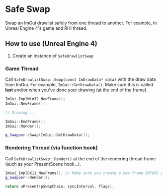 # Safe Swap
Swap an ImGui drawlist safely from one thread to another. For example, in Unreal Engine 4's game and RHI thread.

## How to use (Unreal Engine 4)
1. Create an instance of ``SafeDrawlistSwap``

### Game Thread
Call ``SafeDrawlistSwap::Swap(const ImDrawData* data)`` with the draw data from ImGui. For example, ``ImGui::GetDrawData()``.
Make sure this is called **last** and/or when you've done your drawing (at the end of the frame).
```c++
ImGui_ImplWin32_NewFrame();
ImGui::NewFrame();

// Drawing ...

ImGui::EndFrame();
ImGui::Render();

g_Swapper->Swap(ImGui::GetDrawData());
```

### Rendering Thread (via function hook)
Call ``SafeDrawlistSwap::Render()`` at the end of the rendering thread frame (such as your PresentScene hook...). 

```c++
ImGui_ImplDX11_NewFrame(); // Make sure you create a new frame BEFORE you render the draw-list.
g_Swapper->Render();

return oPresent(pSwapChain, syncInterval, flags);
```
